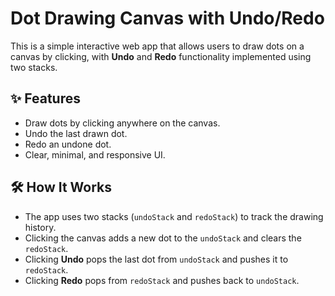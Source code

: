 
# Dot Drawing Canvas with Undo/Redo

This is a simple interactive web app that allows users to draw dots on a canvas by clicking, with **Undo** and **Redo** functionality implemented using two stacks.

## ✨ Features

- Draw dots by clicking anywhere on the canvas.
- Undo the last drawn dot.
- Redo an undone dot.
- Clear, minimal, and responsive UI.

## 🛠️ How It Works

- The app uses two stacks (`undoStack` and `redoStack`) to track the drawing history.
- Clicking the canvas adds a new dot to the `undoStack` and clears the `redoStack`.
- Clicking **Undo** pops the last dot from `undoStack` and pushes it to `redoStack`.
- Clicking **Redo** pops from `redoStack` and pushes back to `undoStack`.


